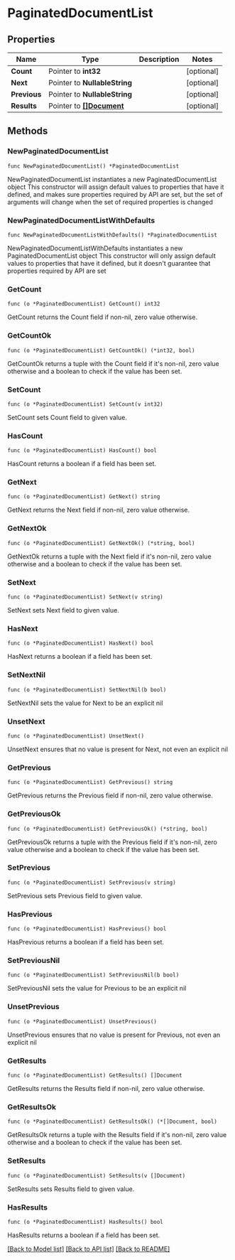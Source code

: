 # PaginatedDocumentList

## Properties

Name | Type | Description | Notes
------------ | ------------- | ------------- | -------------
**Count** | Pointer to **int32** |  | [optional] 
**Next** | Pointer to **NullableString** |  | [optional] 
**Previous** | Pointer to **NullableString** |  | [optional] 
**Results** | Pointer to [**[]Document**](Document.md) |  | [optional] 

## Methods

### NewPaginatedDocumentList

`func NewPaginatedDocumentList() *PaginatedDocumentList`

NewPaginatedDocumentList instantiates a new PaginatedDocumentList object
This constructor will assign default values to properties that have it defined,
and makes sure properties required by API are set, but the set of arguments
will change when the set of required properties is changed

### NewPaginatedDocumentListWithDefaults

`func NewPaginatedDocumentListWithDefaults() *PaginatedDocumentList`

NewPaginatedDocumentListWithDefaults instantiates a new PaginatedDocumentList object
This constructor will only assign default values to properties that have it defined,
but it doesn't guarantee that properties required by API are set

### GetCount

`func (o *PaginatedDocumentList) GetCount() int32`

GetCount returns the Count field if non-nil, zero value otherwise.

### GetCountOk

`func (o *PaginatedDocumentList) GetCountOk() (*int32, bool)`

GetCountOk returns a tuple with the Count field if it's non-nil, zero value otherwise
and a boolean to check if the value has been set.

### SetCount

`func (o *PaginatedDocumentList) SetCount(v int32)`

SetCount sets Count field to given value.

### HasCount

`func (o *PaginatedDocumentList) HasCount() bool`

HasCount returns a boolean if a field has been set.

### GetNext

`func (o *PaginatedDocumentList) GetNext() string`

GetNext returns the Next field if non-nil, zero value otherwise.

### GetNextOk

`func (o *PaginatedDocumentList) GetNextOk() (*string, bool)`

GetNextOk returns a tuple with the Next field if it's non-nil, zero value otherwise
and a boolean to check if the value has been set.

### SetNext

`func (o *PaginatedDocumentList) SetNext(v string)`

SetNext sets Next field to given value.

### HasNext

`func (o *PaginatedDocumentList) HasNext() bool`

HasNext returns a boolean if a field has been set.

### SetNextNil

`func (o *PaginatedDocumentList) SetNextNil(b bool)`

 SetNextNil sets the value for Next to be an explicit nil

### UnsetNext
`func (o *PaginatedDocumentList) UnsetNext()`

UnsetNext ensures that no value is present for Next, not even an explicit nil
### GetPrevious

`func (o *PaginatedDocumentList) GetPrevious() string`

GetPrevious returns the Previous field if non-nil, zero value otherwise.

### GetPreviousOk

`func (o *PaginatedDocumentList) GetPreviousOk() (*string, bool)`

GetPreviousOk returns a tuple with the Previous field if it's non-nil, zero value otherwise
and a boolean to check if the value has been set.

### SetPrevious

`func (o *PaginatedDocumentList) SetPrevious(v string)`

SetPrevious sets Previous field to given value.

### HasPrevious

`func (o *PaginatedDocumentList) HasPrevious() bool`

HasPrevious returns a boolean if a field has been set.

### SetPreviousNil

`func (o *PaginatedDocumentList) SetPreviousNil(b bool)`

 SetPreviousNil sets the value for Previous to be an explicit nil

### UnsetPrevious
`func (o *PaginatedDocumentList) UnsetPrevious()`

UnsetPrevious ensures that no value is present for Previous, not even an explicit nil
### GetResults

`func (o *PaginatedDocumentList) GetResults() []Document`

GetResults returns the Results field if non-nil, zero value otherwise.

### GetResultsOk

`func (o *PaginatedDocumentList) GetResultsOk() (*[]Document, bool)`

GetResultsOk returns a tuple with the Results field if it's non-nil, zero value otherwise
and a boolean to check if the value has been set.

### SetResults

`func (o *PaginatedDocumentList) SetResults(v []Document)`

SetResults sets Results field to given value.

### HasResults

`func (o *PaginatedDocumentList) HasResults() bool`

HasResults returns a boolean if a field has been set.


[[Back to Model list]](../README.md#documentation-for-models) [[Back to API list]](../README.md#documentation-for-api-endpoints) [[Back to README]](../README.md)


